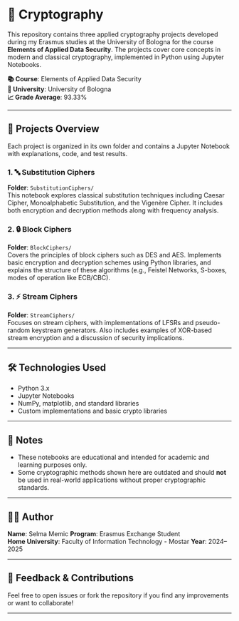 # 🔐 Cryptography

This repository contains three applied cryptography projects developed during my Erasmus studies at the University of Bologna for the course **Elements of Applied Data Security**. The projects cover core concepts in modern and classical cryptography, implemented in Python using Jupyter Notebooks.

**📚 Course**: Elements of Applied Data Security  
**🏫 University**: University of Bologna  
**📈 Grade Average**: 93.33%  

---

## 📁 Projects Overview

Each project is organized in its own folder and contains a Jupyter Notebook with explanations, code, and test results.

### 1. 🔤 Substitution Ciphers
**Folder**: `SubstitutionCiphers/`  
This notebook explores classical substitution techniques including Caesar Cipher, Monoalphabetic Substitution, and the Vigenère Cipher. It includes both encryption and decryption methods along with frequency analysis.

### 2. 🔒 Block Ciphers
**Folder**: `BlockCiphers/`  
Covers the principles of block ciphers such as DES and AES. Implements basic encryption and decryption schemes using Python libraries, and explains the structure of these algorithms (e.g., Feistel Networks, S-boxes, modes of operation like ECB/CBC).

### 3. ⚡ Stream Ciphers
**Folder**: `StreamCiphers/`  
Focuses on stream ciphers, with implementations of LFSRs and pseudo-random keystream generators. Also includes examples of XOR-based stream encryption and a discussion of security implications.

---

## 🛠️ Technologies Used

- Python 3.x
- Jupyter Notebooks
- NumPy, matplotlib, and standard libraries
- Custom implementations and basic crypto libraries

---

## 📌 Notes

- These notebooks are educational and intended for academic and learning purposes only.
- Some cryptographic methods shown here are outdated and should **not** be used in real-world applications without proper cryptographic standards.

---

## 🧑‍🎓 Author

**Name**: Selma Memic
**Program**: Erasmus Exchange Student  
**Home University**: Faculty of Information Technology - Mostar 
**Year**: 2024–2025

---

## 💬 Feedback & Contributions

Feel free to open issues or fork the repository if you find any improvements or want to collaborate!

---


